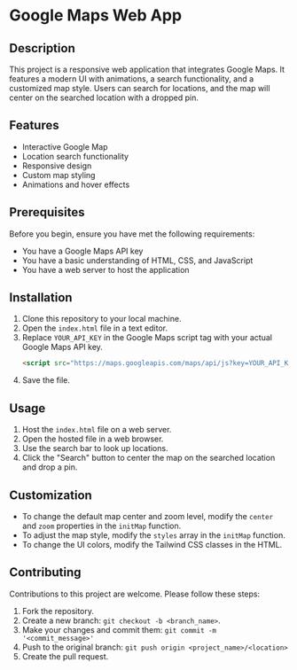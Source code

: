 # Google Maps Web App

## Description

This project is a responsive web application that integrates Google Maps. It features a modern UI with animations, a search functionality, and a customized map style. Users can search for locations, and the map will center on the searched location with a dropped pin.

## Features

- Interactive Google Map
- Location search functionality
- Responsive design
- Custom map styling
- Animations and hover effects

## Prerequisites

Before you begin, ensure you have met the following requirements:

- You have a Google Maps API key
- You have a basic understanding of HTML, CSS, and JavaScript
- You have a web server to host the application

## Installation

1. Clone this repository to your local machine.
2. Open the `index.html` file in a text editor.
3. Replace `YOUR_API_KEY` in the Google Maps script tag with your actual Google Maps API key.
   ```html
   <script src="https://maps.googleapis.com/maps/api/js?key=YOUR_API_KEY&callback=initMap" async defer></script>
   ```
4. Save the file.

## Usage

1. Host the `index.html` file on a web server.
2. Open the hosted file in a web browser.
3. Use the search bar to look up locations.
4. Click the "Search" button to center the map on the searched location and drop a pin.

## Customization

- To change the default map center and zoom level, modify the `center` and `zoom` properties in the `initMap` function.
- To adjust the map style, modify the `styles` array in the `initMap` function.
- To change the UI colors, modify the Tailwind CSS classes in the HTML.

## Contributing

Contributions to this project are welcome. Please follow these steps:

1. Fork the repository.
2. Create a new branch: `git checkout -b <branch_name>`.
3. Make your changes and commit them: `git commit -m '<commit_message>'`
4. Push to the original branch: `git push origin <project_name>/<location>`
5. Create the pull request.
